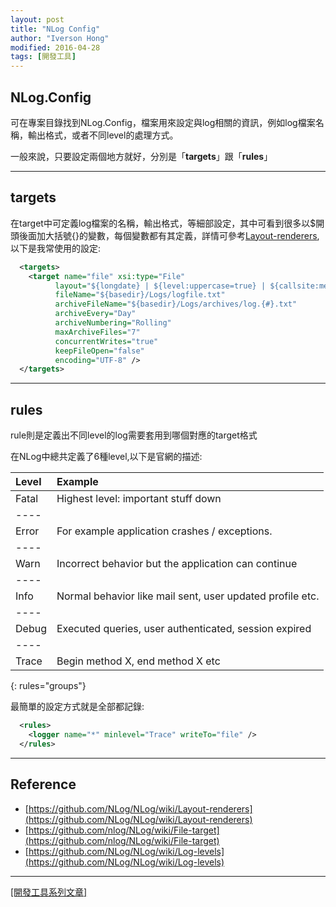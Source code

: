 ```yaml
---
layout: post
title: "NLog Config"
author: "Iverson Hong"
modified: 2016-04-28
tags: [開發工具]
---
```


## NLog.Config ##

可在專案目錄找到NLog.Config，檔案用來設定與log相關的資訊，例如log檔案名稱，輸出格式，或者不同level的處理方式。

一般來說，只要設定兩個地方就好，分別是「**targets**」跟「**rules**」

----------

## targets ##

在target中可定義log檔案的名稱，輸出格式，等細部設定，其中可看到很多以$開頭後面加大括號{}的變數，每個變數都有其定義，詳情可參考[Layout-renderers](https://github.com/NLog/NLog/wiki/Layout-renderers),以下是我常使用的設定:

~~~xml
  <targets>
    <target name="file" xsi:type="File"
          layout="${longdate} | ${level:uppercase=true} | ${callsite:methodName=true} | ${message} ${onexception:${newline}${exception:format=tostring}} ${newline}"
          fileName="${basedir}/Logs/logfile.txt"
          archiveFileName="${basedir}/Logs/archives/log.{#}.txt"
          archiveEvery="Day"
          archiveNumbering="Rolling"
          maxArchiveFiles="7"
          concurrentWrites="true"
          keepFileOpen="false"
          encoding="UTF-8" />
  </targets>
~~~

----------

## rules ##

rule則是定義出不同level的log需要套用到哪個對應的target格式

在NLog中總共定義了6種level,以下是官網的描述:

| **Level** | **Example** |
|:------|:------|
| Fatal | Highest level: important stuff down |
|----
| Error | For example application crashes / exceptions. |
|----
| Warn | Incorrect behavior but the application can continue |
|----
| Info | Normal behavior like mail sent, user updated profile etc. |
|----
| Debug| Executed queries, user authenticated, session expired |
|----
| Trace| Begin method X, end method X etc |
{: rules="groups"}

最簡單的設定方式就是全部都記錄:

~~~xml
  <rules>
    <logger name="*" minlevel="Trace" writeTo="file" />
  </rules>
~~~

----------

## Reference ##

- [https://github.com/NLog/NLog/wiki/Layout-renderers](https://github.com/NLog/NLog/wiki/Layout-renderers)
- [https://github.com/nlog/NLog/wiki/File-target](https://github.com/nlog/NLog/wiki/File-target)
- [https://github.com/NLog/NLog/wiki/Log-levels](https://github.com/NLog/NLog/wiki/Log-levels)


----------

[[開發工具系列文章]](http://iverson127.github.io/tags/#開發工具)